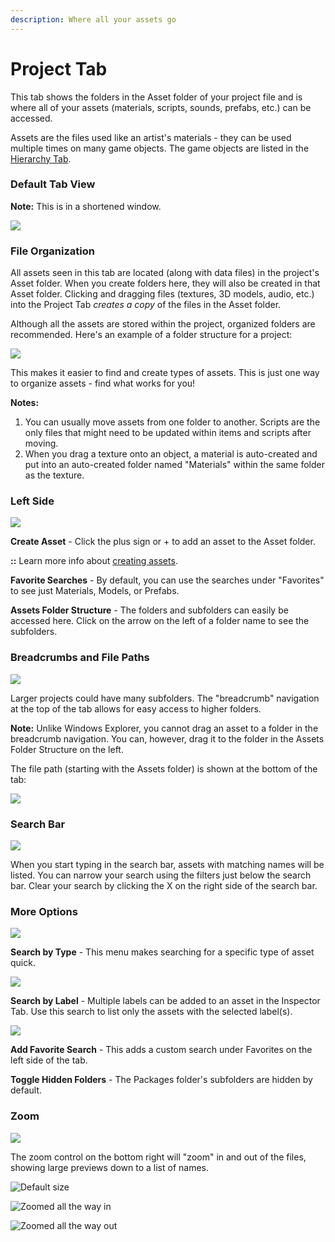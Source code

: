 ```yaml
---
description: Where all your assets go
---
```


# Project Tab

This tab shows the folders in the Asset folder of your project file and is where all of your assets \(materials, scripts, sounds, prefabs, etc.\) can be accessed.

Assets are the files used like an artist's materials - they can be used multiple times on many game objects. The game objects are listed in the [Hierarchy Tab](hierarchy-tab.md).

### Default Tab View

**Note:** This is in a shortened window.

![](../../.gitbook/assets/image%20%28124%29.png)

### File Organization

All assets seen in this tab are located \(along with data files\) in the project's Asset folder. When you create folders here, they will also be created in that Asset folder. Clicking and dragging files \(textures, 3D models, audio, etc.\) into the Project Tab _creates a copy_ of the files in the Asset folder.

Although all the assets are stored within the project, organized folders are recommended. Here's an example of a folder structure for a project:

![](../../.gitbook/assets/image%20%2826%29.png)

This makes it easier to find and create types of assets. This is just one way to organize assets - find what works for you!

**Notes:**  
1. You can usually move assets from one folder to another. Scripts are the only files that might need to be updated within items and scripts after moving.  
2. When you drag a texture onto an object, a material is auto-created and put into an auto-created folder named "Materials" within the same folder as the texture.

### Left Side

![](../../.gitbook/assets/image%20%2884%29.png)

**Create Asset** - Click the plus sign or + to add an asset to the Asset folder. 

**::** Learn more info about [creating assets](../../create/create-assets.md).

**Favorite Searches** - By default, you can use the searches under "Favorites" to see just Materials, Models, or Prefabs.

**Assets Folder Structure** - The folders and subfolders can easily be accessed here. Click on the arrow on the left of a folder name to see the subfolders.

### **Breadcrumbs and File Paths**

![](../../.gitbook/assets/image%20%2859%29.png)

Larger projects could have many subfolders. The "breadcrumb" navigation at the top of the tab allows for easy access to higher folders.

**Note:** Unlike Windows Explorer, you cannot drag an asset to a folder in the breadcrumb navigation. You can, however, drag it to the folder in the Assets Folder Structure on the left.

The file path \(starting with the Assets folder\) is shown at the bottom of the tab:

![](../../.gitbook/assets/image%20%28126%29.png)

### Search Bar

![](../../.gitbook/assets/image%20%2888%29.png)

When you start typing in the search bar, assets with matching names will be listed. You can narrow your search using the filters just below the search bar. Clear your search by clicking the X on the right side of the search bar.

### More Options

![](../../.gitbook/assets/image%20%28148%29.png)

**Search by Type** - This menu makes searching for a specific type of asset quick.

![](../../.gitbook/assets/image%20%2889%29.png)

**Search by Label** - Multiple labels can be added to an asset in the Inspector Tab. Use this search to list only the assets with the selected label\(s\).

![](../../.gitbook/assets/image%20%28107%29.png)

**Add Favorite Search** - This adds a custom search under Favorites on the left side of the tab.

**Toggle Hidden Folders** - The Packages folder's subfolders are hidden by default.

### Zoom

![](../../.gitbook/assets/image%20%2830%29.png)

The zoom control on the bottom right will "zoom" in and out of the files, showing large previews down to a list of names.

![Default size](../../.gitbook/assets/image%20%281%29.png)

![Zoomed all the way in](../../.gitbook/assets/image%20%286%29.png)

![Zoomed all the way out](../../.gitbook/assets/image%20%28102%29.png)

